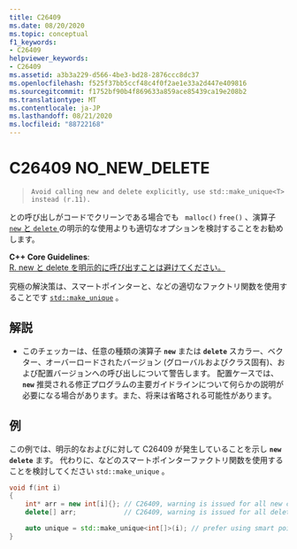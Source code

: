 ```yaml
---
title: C26409
ms.date: 08/20/2020
ms.topic: conceptual
f1_keywords:
- C26409
helpviewer_keywords:
- C26409
ms.assetid: a3b3a229-d566-4be3-bd28-2876ccc8dc37
ms.openlocfilehash: f525f37bb5ccf48c4f0f2ae1e33a2d447e409816
ms.sourcegitcommit: f1752bf90b4f869633a859ace85439ca19e208b2
ms.translationtype: MT
ms.contentlocale: ja-JP
ms.lasthandoff: 08/21/2020
ms.locfileid: "88722168"
---
```

# <a name="c26409-no_new_delete"></a>C26409 NO_NEW_DELETE

> `Avoid calling new and delete explicitly, use std::make_unique<T> instead (r.11).`

との呼び出しがコードでクリーンである場合でも ` malloc()` `free()` 、演算子[ `new` と `delete` ](/cpp/cpp/new-and-delete-operators)の明示的な使用よりも適切なオプションを検討することをお勧めします。

**C++ Core Guidelines**: \
[R. new と delete を明示的に呼び出すことは避けてください。](https://isocpp.github.io/CppCoreGuidelines/CppCoreGuidelines#r11-avoid-calling-new-and-delete-explicitly)

究極の解決策は、スマートポインターと、などの適切なファクトリ関数を使用することです [`std::make_unique`](/cpp/standard-library/memory-functions#make_unique) 。

## <a name="remarks"></a>解説

- このチェッカーは、任意の種類の演算子 **`new`** または **`delete`** スカラー、ベクター、オーバーロードされたバージョン (グローバルおよびクラス固有)、および配置バージョンへの呼び出しについて警告します。 配置ケースでは、 **`new`** 推奨される修正プログラムの主要ガイドラインについて何らかの説明が必要になる場合があります。また、将来は省略される可能性があります。

## <a name="example"></a>例

この例では、明示的なおよびに対して C26409 が発生していることを示し **`new`** **`delete`** ます。 代わりに、などのスマートポインターファクトリ関数を使用することを検討してください `std::make_unique` 。

```cpp
void f(int i)
{
    int* arr = new int[i]{}; // C26409, warning is issued for all new calls
    delete[] arr;            // C26409, warning is issued for all delete calls

    auto unique = std::make_unique<int[]>(i); // prefer using smart pointers over new and delete
} 
```
